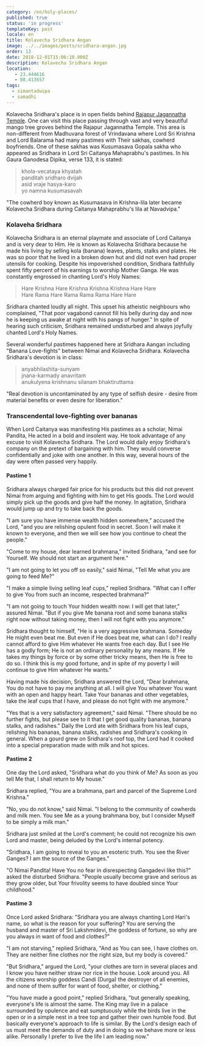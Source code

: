 ```yaml
---
category: /en/holy-places/
published: true
status: 'in progress'
templateKey: post
locale: en
title: Kolavecha Sridhara Angan
image: ../../images/posts/sridhara-angan.jpg
order: 13
date: 2018-12-01T15:06:10.000Z
description: Kolavecha Sridhara Angan
location:
   - 23.444616
   - 88.413657
tags:
  - simantadwipa
  - samadhi
---
```


Kolavecha Sridhara's place is in open fields behind [Rajapur Jagannatha Temple](/en/jagannath-temple). One can visit this place passing through vast and very beautiful mango tree groves behind the Rajapur Jagannatha Temple. This area is non-different from Madhuvana forest of Vrindavana where Lord Sri Krishna and Lord Balarama had many pastimes with Their sakhas, cowherd boyfriends. One of these sakhas was Kusumasava Gopala sakha who appeared as Sridhara in Lord Sri Caitanya Mahaprabhu's pastimes. In his Gaura Ganodesa Dipika, verse 133, it is stated:

>khola-vecataya khyatah \
panditah sridharo dvijah \
asid vraje hasya-karo \
yo namna kusumasavah

"The cowherd boy known as Kusumasava in Krishna-lila later became Kolavecha Sridhara during Caitanya Mahaprabhu's lila at Navadvipa."

### Kolaveha Sridhara

Kolavecha Sridhara is an eternal playmate and associate of Lord Caitanya and is very dear to Him. He is known as Kolavecha Sridhara because he made his living by selling kola (banana) leaves, plants, stalks and plates. He was so poor that he lived in a broken down hut and did not even had proper utensils for cooking. Despite his impoverished condition, Sridhara faithfully spent fifty percent of his earnings to worship Mother Ganga. He was constantly engrossed in chanting Lord's Holy Names:

>Hare Krishna Hare Krishna Krishna Krishna Hare Hare \
Hare Rama Hare Rama Rama Rama Hare Hare

Sridhara chanted loudly all night. This upset his atheistic neighbours who complained, "That poor vagabond cannot fill his belly during day and now he is keeping us awake at night with his pangs of hunger." In spite of hearing such criticism, Sridhara remained undisturbed and always joyfully chanted Lord's Holy Names.

Several wonderful pastimes happened here at Sridhara Aangan including "Banana Love-fights" between Nimai and Kolavecha Sridhara. Kolavecha Sridhara's devotion is in class:

>anyabhilashita-sunyam \
jnana-karmady anavritam \
anukulyena krishnanu silanam bhaktiruttama

"Real devotion is uncontaminated by any type of selfish desire - desire from material benefits or even desire for liberation."

### Transcendental love-fighting over bananas
When Lord Caitanya was manifesting His pastimes as a scholar, Nimai Pandita, He acted in a bold and insolent way. He took advantage of any excuse to visit Kolavecha Sridhara. The Lord would daily enjoy Sridhara's company on the pretext of bargaining with him. They would converse confidentially and joke with one another. In this way, several hours of the day were often passed very happily.

#### Pastime 1
Sridhara always charged fair price for his products but this did not prevent Nimai from arguing and fighting with him to get His goods. The Lord would simply pick up the goods and give half the money. In agitation, Sridhara would jump up and try to take back the goods.

"I am sure you have immense wealth hidden somewhere," accused the Lord, "and you are relishing opulent food in secret. Soon I will make it known to everyone, and then we will see how you continue to cheat the people."

"Come to my house, dear learned brahmana," invited Sridhara, "and see for Yourself. We should not start an argument here."

"I am not going to let you off so easily," said Nimai, "Tell Me what you are going to feed Me?"

"I make a simple living selling leaf cups," replied Sridhara. "What can I offer to give You from such an income, respected brahmana?"

"I am not going to touch Your hidden wealth now: I will get that later," assured Nimai. "But if you give Me banana root and some banana stalks right now without taking money, then I will not fight with you anymore."

Sridhara thought to himself, "He is a very aggressive brahmana. Someday He might even beat me. But even if He does beat me, what can I do? I really cannot afford to give Him whatever He wants free each day. But I see He has a godly form; He is not an ordinary personality by any means. If He takes my things by force or by some other tricky means, then He is free to do so. I think this is my good fortune, and in spite of my poverty I will continue to give Him whatever He wants."

Having made his decision, Sridhara answered the Lord, "Dear brahmana, You do not have to pay me anything at all. I will give You whatever You want with an open and happy heart. Take Your bananas and other vegetables, take the leaf cups that I have, and please do not fight with me anymore."

"Yes that is a very satisfactory agreement," said Nimai. "There should be no further fights, but please see to it that I get good quality bananas, banana stalks, and radishes." Daily the Lord ate with Sridhara from his leaf cups, relishing his bananas, banana stalks, radishes and Sridhara's cooking in general. When a gourd grew on Sridhara's roof top, the Lord had it cooked into a special preparation made with milk and hot spices.

#### Pastime 2
One day the Lord asked, "Sridhara what do you think of Me? As soon as you tell Me that, I shall return to My house."

Sridhara replied, "You are a brahmana, part and parcel of the Supreme Lord Krishna."

"No, you do not know," said Nimai. "I belong to the community of cowherds and milk men. You see Me as a young brahmana boy, but I consider Myself to be simply a milk man."

Sridhara just smiled at the Lord's comment; he could not recognize his own Lord and master, being deluded by the Lord's internal potency.

"Sridhara, I am going to reveal to you an esoteric truth. You see the River Ganges? I am the source of the Ganges."

"O Nimai Pandita! Have You no fear in disrespecting Gangadevi like this?" asked the disturbed Sridhara. "People usually become grave and serious as they grow older, but Your frivolity seems to have doubled since Your childhood."

#### Pastime 3
Once Lord asked Sridhara: "Sridhara you are always chanting Lord Hari's name, so what is the reason for your suffering? You are serving the husband and master of Sri Lakshmidevi, the goddess of fortune, so why are you always in want of food and clothes?"

"I am not starving," replied Sridhara, "And as You can see, I have clothes on. They are neither fine clothes nor the right size, but my body is covered."

"But Sridhara," argued the Lord, "your clothes are torn in several places and I know you have neither straw nor rice in the house. Look around you. All the citizens worship goddess Candi (Durga) the destroyer of all enemies, and none of them suffer for want of food, shelter, or clothing."

"You have made a good point," replied Sridhara, "but generally speaking, everyone's life is almost the same. The King may live in a palace surrounded by opulence and eat sumptuously while the birds live in the open or in a simple nest in a tree top and gather their own humble food. But basically everyone's approach to life is similar. By the Lord's design each of us must meet the demands of duty and in doing so we behave more or less alike. Personally I prefer to live the life I am leading now."

<tbd locale="en" url="mailto:haribol@mayapur.live"></tbd>
